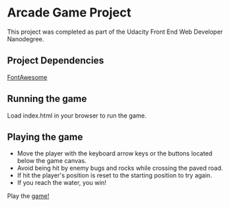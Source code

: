 # Arcade Game Project

This project was completed as part of the Udacity Front End Web Developer Nanodegree.

## Project Dependencies

[FontAwesome](https://fontawesome.com/)

## Running the game

Load index.html in your browser to run the game.

## Playing the game

* Move the player with the keyboard arrow keys or the buttons located below the game canvas.
* Avoid being hit by enemy bugs and rocks while crossing the paved road.
* If hit the player's position is reset to the starting position to try again.
* If you reach the water, you win!

Play the [game!](https://jbaldwin01.github.io/frontend-nanodegree-arcade-game/)